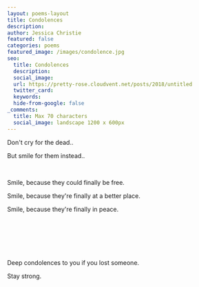 ```yaml
---
layout: poems-layout
title: Condolences
description: 
author: Jessica Christie
featured: false
categories: poems
featured_image: /images/condolence.jpg
seo:
  title: Condolences
  description: 
  social_image:
  url: https://pretty-rose.cloudvent.net/posts/2018/untitled
  twitter_card:
  keywords:
  hide-from-google: false
_comments:
  title: Max 70 characters
  social_image: landscape 1200 x 600px
---
```

Don't cry for the dead..

But smile for them instead..

&nbsp;

Smile, because they could finally be free.

Smile, because they're finally at a better place.

Smile, because they're finally in peace.

&nbsp;

&nbsp;

&nbsp;

Deep condolences to you if you lost someone.

Stay strong.

&nbsp;
